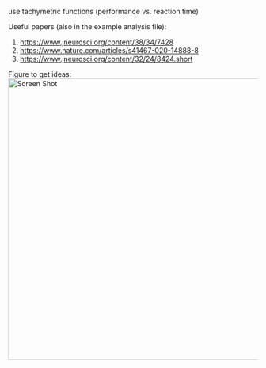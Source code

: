 use tachymetric functions (performance vs. reaction time)

Useful papers (also in the example analysis file):

1. https://www.jneurosci.org/content/38/34/7428
2. https://www.nature.com/articles/s41467-020-14888-8
3. https://www.jneurosci.org/content/32/24/8424.short

Figure to get ideas:
<img width="569" alt="Screen Shot " src="https://user-images.githubusercontent.com/61696572/104560294-948a0880-563d-11eb-9bc4-79746fd20be3.png">
